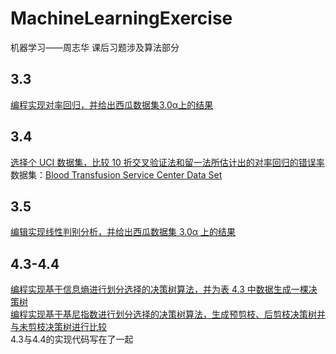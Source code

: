 # MachineLearningExercise
  机器学习——周志华 课后习题涉及算法部分  
    
## 3.3  
   [编程实现对率回归，并给出西瓜数据集3.0α上的结果](https://github.com/albert51966/MachineLearningExercise/tree/main/3.3) 
## 3.4  
   [选择个 UCI 数据集，比较 10 折交叉验证法和留一法所估计出的对率回归的错误率](https://github.com/albert51966/MachineLearningExercise/tree/main/3.4)  
   数据集：[Blood Transfusion Service Center Data Set](https://archive.ics.uci.edu/ml/datasets/Blood+Transfusion+Service+Center)  
## 3.5  
   [编辑实现线性判别分析，并给出西瓜数据集 3.0α 上的结果](https://github.com/albert51966/MachineLearningExercise/tree/main/3.5)  
## 4.3-4.4
   [编程实现基于信息熵进行划分选择的决策树算法，并为表 4.3 中数据生成一棵决策树](https://github.com/albert51966/MachineLearningExercise/tree/main/4.3-4.4)  
   [编程实现基于基尼指数进行划分选择的决策树算法，生成预剪枝、后剪枝决策树并与未剪枝决策树进行比较](https://github.com/albert51966/MachineLearningExercise/tree/main/4.3-4.4)  
   4.3与4.4的实现代码写在了一起
   
